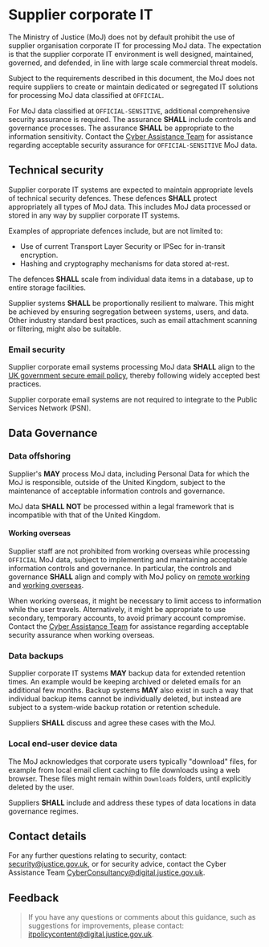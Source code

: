 # Supplier corporate IT

The Ministry of Justice \(MoJ\) does not by default prohibit the use of supplier organisation corporate IT for processing MoJ data. The expectation is that the supplier corporate IT environment is well designed, maintained, governed, and defended, in line with large scale commercial threat models.

Subject to the requirements described in this document, the MoJ does not require suppliers to create or maintain dedicated or segregated IT solutions for processing MoJ data classified at `OFFICIAL`.

For MoJ data classified at `OFFICIAL-SENSITIVE`, additional comprehensive security assurance is required. The assurance **SHALL** include controls and governance processes. The assurance **SHALL** be appropriate to the information sensitivity. Contact the [Cyber Assistance Team](mailto:CyberConsultancy@digital.justice.gov.uk) for assistance regarding acceptable security assurance for `OFFICIAL-SENSITIVE` MoJ data.

## Technical security

Supplier corporate IT systems are expected to maintain appropriate levels of technical security defences. These defences **SHALL** protect appropriately all types of MoJ data. This includes MoJ data processed or stored in any way by supplier corporate IT systems.

Examples of appropriate defences include, but are not limited to:

-   Use of current Transport Layer Security or IPSec for in-transit encryption.
-   Hashing and cryptography mechanisms for data stored at-rest.

The defences **SHALL** scale from individual data items in a database, up to entire storage facilities.

Supplier systems **SHALL** be proportionally resilient to malware. This might be achieved by ensuring segregation between systems, users, and data. Other industry standard best practices, such as email attachment scanning or filtering, might also be suitable.

### Email security

Supplier corporate email systems processing MoJ data **SHALL** align to the [UK government secure email policy](https://www.gov.uk/guidance/securing-government-email), thereby following widely accepted best practices.

Supplier corporate email systems are not required to integrate to the Public Services Network \(PSN\).

## Data Governance

### Data offshoring

Supplier's **MAY** process MoJ data, including Personal Data for which the MoJ is responsible, outside of the United Kingdom, subject to the maintenance of acceptable information controls and governance.

MoJ data **SHALL NOT** be processed within a legal framework that is incompatible with that of the United Kingdom.

#### Working overseas

Supplier staff are not prohibited from working overseas while processing `OFFICIAL` MoJ data, subject to implementing and maintaining acceptable information controls and governance. In particular, the controls and governance **SHALL** align and comply with MoJ policy on [remote working](remote-working.md) and [working overseas](accessing-moj-it-systems-from-overseas.md).

When working overseas, it might be necessary to limit access to information while the user travels. Alternatively, it might be appropriate to use secondary, temporary accounts, to avoid primary account compromise. Contact the [Cyber Assistance Team](mailto:CyberConsultancy@digital.justice.gov.uk) for assistance regarding acceptable security assurance when working overseas.

### Data backups

Supplier corporate IT systems **MAY** backup data for extended retention times. An example would be keeping archived or deleted emails for an additional few months. Backup systems **MAY** also exist in such a way that individual backup items cannot be individually deleted, but instead are subject to a system-wide backup rotation or retention schedule.

Suppliers **SHALL** discuss and agree these cases with the MoJ.

### Local end-user device data

The MoJ acknowledges that corporate users typically "download" files, for example from local email client caching to file downloads using a web browser. These files might remain within `Downloads` folders, until explicitly deleted by the user.

Suppliers **SHALL** include and address these types of data locations in data governance regimes.

## Contact details

For any further questions relating to security, contact: [security@justice.gov.uk](mailto:security@justice.gov.uk), or for security advice, contact the Cyber Assistance Team [CyberConsultancy@digital.justice.gov.uk](mailto:CyberConsultancy@digital.justice.gov.uk).

## Feedback

> If you have any questions or comments about this guidance, such as suggestions for improvements, please contact: [itpolicycontent@digital.justice.gov.uk](mailto:itpolicycontent@digital.justice.gov.uk).

